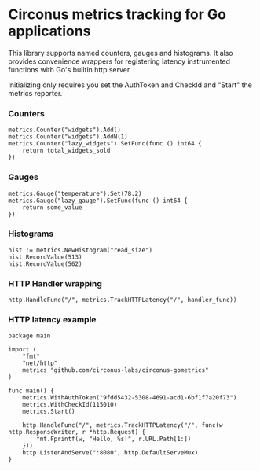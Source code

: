 # Circonus metrics tracking for Go applications

This library supports named counters, gauges and histograms.
It also provides convenience wrappers for registering latency
instrumented functions with Go's builtin http server.

Initializing only requires you set the AuthToken and CheckId and "Start" the metrics reporter.

### Counters

```
metrics.Counter("widgets").Add()
metrics.Counter("widgets").AddN(1)
metrics.Counter("lazy_widgets").SetFunc(func () int64 {
    return total_widgets_sold
})
```

### Gauges

```
metrics.Gauge("temperature").Set(78.2)
metrics.Gauge("lazy_gauge").SetFunc(func () int64 {
    return some_value
})
```

### Histograms

```
hist := metrics.NewHistogram("read_size")
hist.RecordValue(513)
hist.RecordValue(562)
```

### HTTP Handler wrapping

```
http.HandleFunc("/", metrics.TrackHTTPLatency("/", handler_func))
```

### HTTP latency example

```
package main

import (
    "fmt"
    "net/http"
    metrics "github.com/circonus-labs/circonus-gometrics"
)

func main() {
    metrics.WithAuthToken("9fdd5432-5308-4691-acd1-6bf1f7a20f73")
    metrics.WithCheckId(115010)
    metrics.Start()

    http.HandleFunc("/", metrics.TrackHTTPLatency("/", func(w http.ResponseWriter, r *http.Request) {
        fmt.Fprintf(w, "Hello, %s!", r.URL.Path[1:])
    }))
    http.ListenAndServe(":8080", http.DefaultServeMux)
}

```
